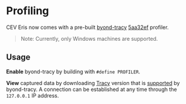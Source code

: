 # Profiling

CEV Eris now comes with a pre-built [byond-tracy](https://github.com/mafemergency/byond-tracy) [5aa32ef](https://github.com/mafemergency/byond-tracy/commit/5aa32efbdc58b5be9e769a0843d54036f03d1dc6) profiler. 

> Note: Currently, only Windows machines are supported.

## Usage

**Enable** byond-tracy by building with `#define PROFILER`.

**View** captured data by downloading [Tracy](https://github.com/wolfpld/tracy) version that is [supported](https://github.com/mafemergency/byond-tracy?tab=readme-ov-file#supported-tracy-versions) by byond-tracy. A connection can be established at any time through the `127.0.0.1` IP address.
